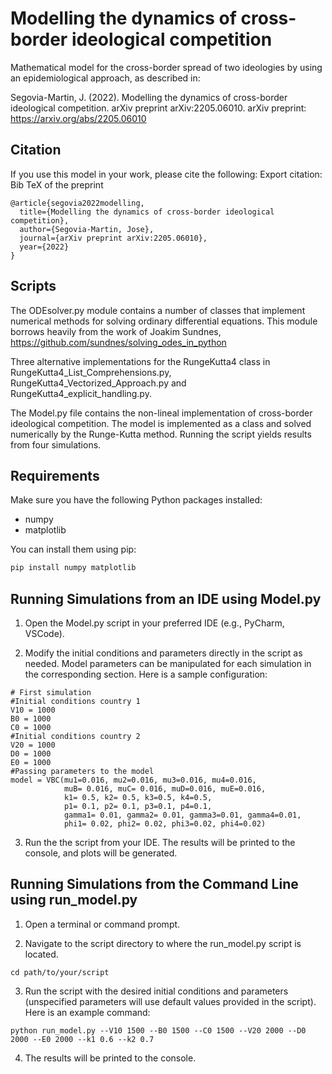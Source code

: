 # Modelling the dynamics of cross-border ideological competition
Mathematical model for the cross-border spread of two ideologies by using an epidemiological approach, as described in:

Segovia-Martin, J. (2022). Modelling the dynamics of cross-border ideological competition. arXiv preprint arXiv:2205.06010.
arXiv preprint: https://arxiv.org/abs/2205.06010

## Citation
If you use this model in your work, please cite the following:
Export citation:
Bib TeX of the preprint
```
@article{segovia2022modelling,
  title={Modelling the dynamics of cross-border ideological competition},
  author={Segovia-Martin, Jose},
  journal={arXiv preprint arXiv:2205.06010},
  year={2022}
}
```
## Scripts

The ODEsolver.py module contains a number of classes that implement numerical methods for solving ordinary differential equations. This module borrows heavily from the work of Joakim Sundnes, 
https://github.com/sundnes/solving_odes_in_python

Three alternative implementations for the RungeKutta4 class in RungeKutta4_List_Comprehensions.py, RungeKutta4_Vectorized_Approach.py and RungeKutta4_explicit_handling.py.

The Model.py file contains the non-lineal implementation of cross-border ideological competition. The model is implemented as a class and solved numerically by the Runge-Kutta method. Running the script yields results from four simulations.

## Requirements

Make sure you have the following Python packages installed:
- numpy
- matplotlib

You can install them using pip:
```bash
pip install numpy matplotlib
```
## Running Simulations from an IDE using Model.py

1. Open the Model.py script in your preferred IDE (e.g., PyCharm, VSCode).

2. Modify the initial conditions and parameters directly in the script as needed. Model parameters can be manipulated for each simulation in the corresponding section. Here is a sample configuration:
   
```
# First simulation
#Initial conditions country 1
V10 = 1000
B0 = 1000
C0 = 1000
#Initial conditions country 2
V20 = 1000
D0 = 1000
E0 = 1000
#Passing parameters to the model
model = VBC(mu1=0.016, mu2=0.016, mu3=0.016, mu4=0.016,
            muB= 0.016, muC= 0.016, muD=0.016, muE=0.016,
            k1= 0.5, k2= 0.5, k3=0.5, k4=0.5,
            p1= 0.1, p2= 0.1, p3=0.1, p4=0.1,
            gamma1= 0.01, gamma2= 0.01, gamma3=0.01, gamma4=0.01,
            phi1= 0.02, phi2= 0.02, phi3=0.02, phi4=0.02)
```

3. Run the the script from your IDE. The results will be printed to the console, and plots will be generated.

## Running Simulations from the Command Line using run_model.py

1. Open a terminal or command prompt.

2. Navigate to the script directory to where the run_model.py script is located.
```
cd path/to/your/script
```

3. Run the script with the desired initial conditions and parameters (unspecified parameters will use default values provided in the script). Here is an example command:
```
python run_model.py --V10 1500 --B0 1500 --C0 1500 --V20 2000 --D0 2000 --E0 2000 --k1 0.6 --k2 0.7
```
4. The results will be printed to the console.


